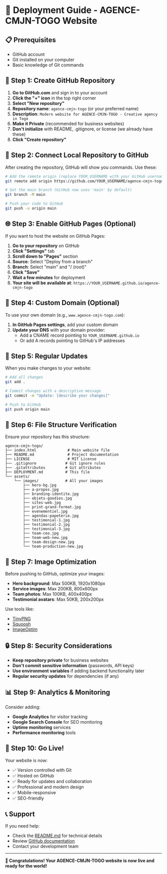 # 🚀 Deployment Guide - AGENCE-CMJN-TOGO Website

## 📋 Prerequisites

- GitHub account
- Git installed on your computer
- Basic knowledge of Git commands

## 🔧 Step 1: Create GitHub Repository

1. **Go to GitHub.com** and sign in to your account
2. **Click the "+" icon** in the top right corner
3. **Select "New repository"**
4. **Repository name**: `agence-cmjn-togo` (or your preferred name)
5. **Description**: `Modern website for AGENCE-CMJN-TOGO - Creative agency in Togo`
6. **Make it Private** (recommended for business websites)
7. **Don't initialize** with README, .gitignore, or license (we already have these)
8. **Click "Create repository"**

## 🔗 Step 2: Connect Local Repository to GitHub

After creating the repository, GitHub will show you commands. Use these:

```bash
# Add the remote origin (replace YOUR_USERNAME with your GitHub username)
git remote add origin https://github.com/YOUR_USERNAME/agence-cmjn-togo.git

# Set the main branch (GitHub now uses 'main' by default)
git branch -M main

# Push your code to GitHub
git push -u origin main
```

## 🌐 Step 3: Enable GitHub Pages (Optional)

If you want to host the website on GitHub Pages:

1. **Go to your repository** on GitHub
2. **Click "Settings"** tab
3. **Scroll down to "Pages"** section
4. **Source**: Select "Deploy from a branch"
5. **Branch**: Select "main" and "/ (root)"
6. **Click "Save"**
7. **Wait a few minutes** for deployment
8. **Your site will be available at**: `https://YOUR_USERNAME.github.io/agence-cmjn-togo`

## 📱 Step 4: Custom Domain (Optional)

To use your own domain (e.g., `www.agence-cmjn-togo.com`):

1. **In GitHub Pages settings**, add your custom domain
2. **Update your DNS** with your domain provider:
   - Add a CNAME record pointing to `YOUR_USERNAME.github.io`
   - Or add A records pointing to GitHub's IP addresses

## 🔄 Step 5: Regular Updates

When you make changes to your website:

```bash
# Add all changes
git add .

# Commit changes with a descriptive message
git commit -m "Update: [describe your changes]"

# Push to GitHub
git push origin main
```

## 📁 Step 6: File Structure Verification

Ensure your repository has this structure:

```
agence-cmjn-togo/
├── index.html              # Main website file
├── README.md               # Project documentation
├── LICENSE                 # MIT License
├── .gitignore             # Git ignore rules
├── .gitattributes         # Git attributes
├── DEPLOYMENT.md          # This file
└── assets/
    └── images/            # All your images
        ├── hero-bg.jpg
        ├── a-propos.jpg
        ├── branding-identite.jpg
        ├── objets-goodies.jpg
        ├── sites-web.jpg
        ├── print-grand-format.jpg
        ├── evenementiel.jpg
        ├── agendas-papeterie.jpg
        ├── testimonial-1.jpg
        ├── testimonial-2.jpg
        ├── testimonial-3.jpg
        ├── team-ceo.jpg
        ├── team-web-new.jpg
        ├── team-design-new.jpg
        └── team-production-new.jpg
```

## 🎯 Step 7: Image Optimization

Before pushing to GitHub, optimize your images:

- **Hero background**: Max 500KB, 1920x1080px
- **Service images**: Max 200KB, 800x600px
- **Team photos**: Max 100KB, 400x400px
- **Testimonial avatars**: Max 50KB, 200x200px

Use tools like:
- [TinyPNG](https://tinypng.com/)
- [Squoosh](https://squoosh.app/)
- [ImageOptim](https://imageoptim.com/)

## 🔒 Step 8: Security Considerations

- **Keep repository private** for business websites
- **Don't commit sensitive information** (passwords, API keys)
- **Use environment variables** if adding backend functionality later
- **Regular security updates** for dependencies (if any)

## 📊 Step 9: Analytics & Monitoring

Consider adding:

- **Google Analytics** for visitor tracking
- **Google Search Console** for SEO monitoring
- **Uptime monitoring** services
- **Performance monitoring** tools

## 🚀 Step 10: Go Live!

Your website is now:
- ✅ Version controlled with Git
- ✅ Hosted on GitHub
- ✅ Ready for updates and collaboration
- ✅ Professional and modern design
- ✅ Mobile-responsive
- ✅ SEO-friendly

## 📞 Support

If you need help:
- Check the [README.md](README.md) for technical details
- Review [GitHub documentation](https://docs.github.com/)
- Contact your development team

---

**🎉 Congratulations! Your AGENCE-CMJN-TOGO website is now live and ready for the world!**
